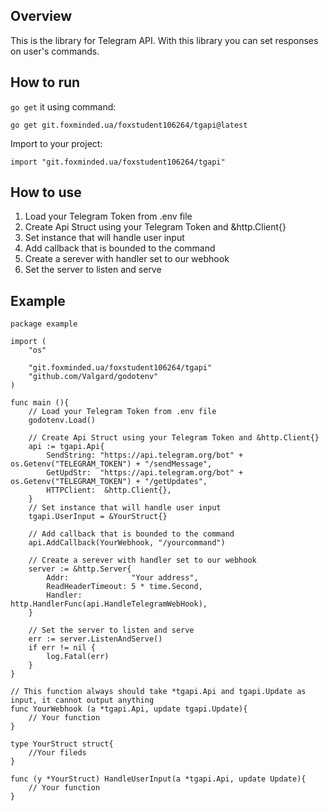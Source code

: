 ## Overview
This is the library for Telegram API. With this library you can set responses on user's commands.

## How to run

`go get` it using command: 

    go get git.foxminded.ua/foxstudent106264/tgapi@latest

Import to your project:

    import "git.foxminded.ua/foxstudent106264/tgapi"

## How to use

1. Load your Telegram Token from .env file
2. Create Api Struct using your Telegram Token and &http.Client{}
2. Set instance that will handle user input
4. Add callback that is bounded to the command
5. Create a serever with handler set to our webhook
6. Set the server to listen and serve

## Example 

    package example

    import (
        "os"

        "git.foxminded.ua/foxstudent106264/tgapi"
        "github.com/Valgard/godotenv"
    )

    func main (){
        // Load your Telegram Token from .env file
        godotenv.Load()

        // Create Api Struct using your Telegram Token and &http.Client{}
        api := tgapi.Api{
            SendString: "https://api.telegram.org/bot" + os.Getenv("TELEGRAM_TOKEN") + "/sendMessage",
			GetUpdStr:  "https://api.telegram.org/bot" + os.Getenv("TELEGRAM_TOKEN") + "/getUpdates",
            HTTPClient:  &http.Client{},
        }
        // Set instance that will handle user input 
        tgapi.UserInput = &YourStruct{}

        // Add callback that is bounded to the command
        api.AddCallback(YourWebhook, "/yourcommand")

        // Create a serever with handler set to our webhook
        server := &http.Server{
            Addr:              "Your address",
            ReadHeaderTimeout: 5 * time.Second,
            Handler:           http.HandlerFunc(api.HandleTelegramWebHook),
        }

        // Set the server to listen and serve 
        err := server.ListenAndServe()
        if err != nil {
            log.Fatal(err)
        }
    }

    // This function always should take *tgapi.Api and tgapi.Update as input, it cannot output anything
    func YourWebhook (a *tgapi.Api, update tgapi.Update){
        // Your function
    }

    type YourStruct struct{
        //Your fileds 
    }

    func (y *YourStruct) HandleUserInput(a *tgapi.Api, update Update){
        // Your function
    }



